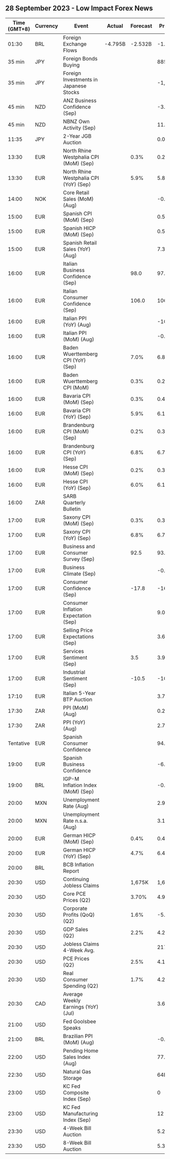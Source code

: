 ## 28 September 2023 - Low Impact Forex News

| Time (GMT+8) | Currency | Event | Actual | Forecast | Previous |
|------|----------|-------|--------|----------|----------|
| 01:30 | BRL | Foreign Exchange Flows | -4.795B | -2.532B | -1.148B |
| 35 min | JPY | Foreign Bonds Buying |  |  | 885.5B |
| 35 min | JPY | Foreign Investments in Japanese Stocks |  |  | -1,583.9B |
| 45 min | NZD | ANZ Business Confidence (Sep) |  |  | -3.7 |
| 45 min | NZD | NBNZ Own Activity (Sep) |  |  | 11.2% |
| 11:35 | JPY | 2-Year JGB Auction |  |  | 0.011% |
| 13:30 | EUR | North Rhine Westphalia CPI (MoM) (Sep) |  | 0.3% | 0.2% |
| 13:30 | EUR | North Rhine Westphalia CPI (YoY) (Sep) |  | 5.9% | 5.8% |
| 14:00 | NOK | Core Retail Sales (MoM) (Aug) |  |  | -0.8% |
| 15:00 | EUR | Spanish CPI (MoM) (Sep) |  |  | 0.5% |
| 15:00 | EUR | Spanish HICP (MoM) (Sep) |  |  | 0.5% |
| 15:00 | EUR | Spanish Retail Sales (YoY) (Aug) |  |  | 7.3% |
| 16:00 | EUR | Italian Business Confidence (Sep) |  | 98.0 | 97.8 |
| 16:00 | EUR | Italian Consumer Confidence (Sep) |  | 106.0 | 106.5 |
| 16:00 | EUR | Italian PPI (YoY) (Aug) |  |  | -10.2% |
| 16:00 | EUR | Italian PPI (MoM) (Aug) |  |  | -0.1% |
| 16:00 | EUR | Baden Wuerttemberg CPI (YoY) (Sep) |  | 7.0% | 6.8% |
| 16:00 | EUR | Baden Wuerttemberg CPI (MoM) |  | 0.3% | 0.2% |
| 16:00 | EUR | Bavaria CPI (MoM) (Sep) |  | 0.3% | 0.4% |
| 16:00 | EUR | Bavaria CPI (YoY) (Sep) |  | 5.9% | 6.1% |
| 16:00 | EUR | Brandenburg CPI (MoM) (Sep) |  | 0.2% | 0.3% |
| 16:00 | EUR | Brandenburg CPI (YoY) (Sep) |  | 6.8% | 6.7% |
| 16:00 | EUR | Hesse CPI (MoM) (Sep) |  | 0.2% | 0.3% |
| 16:00 | EUR | Hesse CPI (YoY) (Sep) |  | 6.0% | 6.1% |
| 16:00 | ZAR | SARB Quarterly Bulletin |  |  |  |
| 17:00 | EUR | Saxony CPI (MoM) (Sep) |  | 0.3% | 0.3% |
| 17:00 | EUR | Saxony CPI (YoY) (Sep) |  | 6.8% | 6.7% |
| 17:00 | EUR | Business and Consumer Survey (Sep) |  | 92.5 | 93.3 |
| 17:00 | EUR | Business Climate (Sep) |  |  | -0.33 |
| 17:00 | EUR | Consumer Confidence (Sep) |  | -17.8 | -16.0 |
| 17:00 | EUR | Consumer Inflation Expectation (Sep) |  |  | 9.0 |
| 17:00 | EUR | Selling Price Expectations (Sep) |  |  | 3.6 |
| 17:00 | EUR | Services Sentiment (Sep) |  | 3.5 | 3.9 |
| 17:00 | EUR | Industrial Sentiment (Sep) |  | -10.5 | -10.3 |
| 17:10 | EUR | Italian 5-Year BTP Auction |  |  | 3.79% |
| 17:30 | ZAR | PPI (MoM) (Aug) |  |  | 0.2% |
| 17:30 | ZAR | PPI (YoY) (Aug) |  |  | 2.7% |
| Tentative | EUR | Spanish Consumer Confidence |  |  | 94.4 |
| 19:00 | EUR | Spanish Business Confidence |  |  | -6.6 |
| 19:00 | BRL | IGP-M Inflation Index (MoM) (Sep) |  |  | -0.14% |
| 20:00 | MXN | Unemployment Rate (Aug) |  |  | 2.90% |
| 20:00 | MXN | Unemployment Rate n.s.a. (Aug) |  |  | 3.10% |
| 20:00 | EUR | German HICP (MoM) (Sep) |  | 0.4% | 0.4% |
| 20:00 | EUR | German HICP (YoY) (Sep) |  | 4.7% | 6.4% |
| 20:00 | BRL | BCB Inflation Report |  |  |  |
| 20:30 | USD | Continuing Jobless Claims |  | 1,675K | 1,662K |
| 20:30 | USD | Core PCE Prices (Q2) |  | 3.70% | 4.90% |
| 20:30 | USD | Corporate Profits (QoQ) (Q2) |  | 1.6% | -5.9% |
| 20:30 | USD | GDP Sales (Q2) |  | 2.2% | 4.2% |
| 20:30 | USD | Jobless Claims 4-Week Avg. |  |  | 217.00K |
| 20:30 | USD | PCE Prices (Q2) |  | 2.5% | 4.1% |
| 20:30 | USD | Real Consumer Spending (Q2) |  | 1.7% | 4.2% |
| 20:30 | CAD | Average Weekly Earnings (YoY) (Jul) |  |  | 3.6 |
| 21:00 | USD | Fed Goolsbee Speaks |  |  |  |
| 21:00 | BRL | Brazilian PPI (MoM) (Aug) |  |  | -0.82% |
| 22:00 | USD | Pending Home Sales Index (Aug) |  |  | 77.6 |
| 22:30 | USD | Natural Gas Storage |  |  | 64B |
| 23:00 | USD | KC Fed Composite Index (Sep) |  |  | 0 |
| 23:00 | USD | KC Fed Manufacturing Index (Sep) |  |  | 12 |
| 23:30 | USD | 4-Week Bill Auction |  |  | 5.280% |
| 23:30 | USD | 8-Week Bill Auction |  |  | 5.300% |
